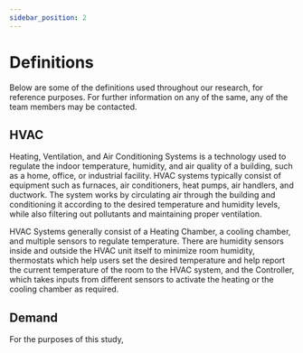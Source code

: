 ```yaml
---
sidebar_position: 2
---
```


# Definitions

Below are some of the definitions used throughout our research, for reference purposes. For further information on any of the same, any of the team members may be contacted. 

## HVAC

Heating, Ventilation, and Air Conditioning Systems is a technology used to regulate the indoor temperature, humidity, and air quality of a building, such as a home, office, or industrial facility. HVAC systems typically consist of equipment such as furnaces, air conditioners, heat pumps, air handlers, and ductwork. The system works by circulating air through the building and conditioning it according to the desired temperature and humidity levels, while also filtering out pollutants and maintaining proper ventilation.

HVAC Systems generally consist of a Heating Chamber, a cooling chamber, and multiple sensors to regulate temperature. There are humidity sensors inside and outside the HVAC unit itself to minimize room humidity, thermostats which help users set the desired temperature and help report the current temperature of the room to the HVAC system, and the Controller, which takes inputs from different sensors to activate the heating or the cooling chamber as required.

## Demand

For the purposes of this study, 